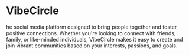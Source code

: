 # VibeCircle
he social media platform designed to bring people together and foster positive connections. Whether you're looking to connect with friends, family, or like-minded individuals, VibeCircle makes it easy to create and join vibrant communities based on your interests, passions, and goals.
